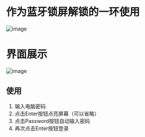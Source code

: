 # 作为蓝牙锁屏解锁的一环使用
![image](https://github.com/xiaoxinshiwo/K2ABluetoothKeyboard/assets/24218496/0e216777-f9b9-4305-9acb-5c4f34dbbaca)

# 界面展示
![image](https://github.com/xiaoxinshiwo/K2ABluetoothKeyboard/assets/24218496/0e176965-6002-4025-9944-1a89764ca9d0)


## 使用
1. 输入电脑密码
2. 点击Enter按钮点亮屏幕（可以省略）
3. 点击Password按钮自动输入密码
4. 再次点击Enter按钮登录


